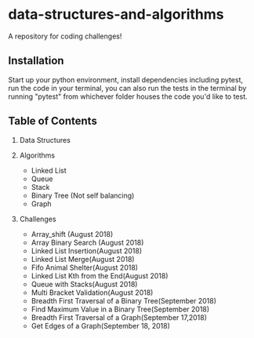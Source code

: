# data-structures-and-algorithms

A repository for coding challenges!

## Installation
Start up your python environment, install dependencies including pytest, run the code in your terminal, you can also run the tests in the terminal by running "pytest" from whichever folder houses the code you'd like to test.

## Table of Contents
1. Data Structures
2. Algorithms
    - Linked List
    - Queue
    - Stack
    - Binary Tree (Not self balancing)
    - Graph

3. Challenges
    - Array_shift (August 2018)
    - Array Binary Search (August 2018)
    - Linked List Insertion(August 2018)
    - Linked List Merge(August 2018)
    - Fifo Animal Shelter(August 2018)
    - Linked List Kth from the End(August 2018)
    - Queue with Stacks(August 2018)
    - Multi Bracket Validation(August 2018)
    - Breadth First Traversal of a Binary Tree(September 2018)
    - Find Maximum Value in a Binary Tree(September 2018)
    - Breadth First Traversal of a Graph(September 17,2018)
    - Get Edges of a Graph(September 18, 2018)



